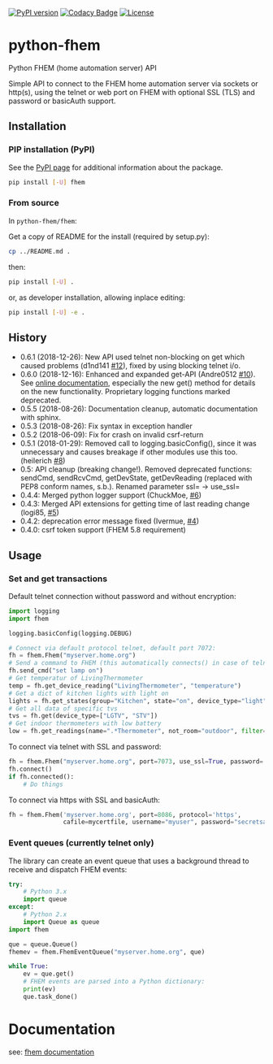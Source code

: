 [![PyPI version](https://badge.fury.io/py/fhem.svg)](https://badge.fury.io/py/fhem)
[![Codacy Badge](https://api.codacy.com/project/badge/Grade/116e9e988d934aaa9cfbfa5b8aef7f78)](https://www.codacy.com/app/dominik.schloesser/python-fhem?utm_source=github.com&amp;utm_medium=referral&amp;utm_content=domschl/python-fhem&amp;utm_campaign=Badge_Grade)
[![License](http://img.shields.io/badge/license-MIT-brightgreen.svg?style=flat)](LICENSE)

# python-fhem

Python FHEM (home automation server) API

Simple API to connect to the FHEM home automation server via sockets or http(s), using the telnet or web port on FHEM with optional SSL (TLS) and password or basicAuth support.

## Installation

### PIP installation (PyPI)

See the [PyPI page](https://pypi.python.org/pypi?:action=display&name=fhem) for additional information about the package.

```bash
pip install [-U] fhem
```

### From source

In ```python-fhem/fhem```:

Get a copy of README for the install (required by setup.py):
```bash
cp ../README.md .
```
then:
```bash
pip install [-U] .
```

or, as developer installation, allowing inplace editing:

```bash
pip install [-U] -e .
```

## History

* 0.6.1 (2018-12-26): New API used telnet non-blocking on get which caused problems (d1nd141 [#12](https://github.com/domschl/python-fhem/issues/12)), fixed
by using blocking telnet i/o.
* 0.6.0 (2018-12-16): Enhanced and expanded get-API (Andre0512 [#10](https://github.com/domschl/python-fhem/pull/10)). See [online documentation](https://domschl.github.io/python-fhem/doc/_build/html/index.html), especially the new get() method for details on the new functionality. Proprietary logging functions marked deprecated. 
* 0.5.5 (2018-08-26): Documentation cleanup, automatic documentation with sphinx.
* 0.5.3 (2018-08-26): Fix syntax in exception handler
* 0.5.2 (2018-06-09): Fix for crash on invalid csrf-return
* 0.5.1 (2018-01-29): Removed call to logging.basicConfig(), since it was unnecessary and causes breakage if other modules use this too. (heilerich [#8](https://github.com/domschl/python-fhem/issues/8))
* 0.5: API cleanup (breaking change!). Removed deprecated functions: sendCmd, sendRcvCmd, getDevState, getDevReading (replaced with PEP8 conform names, s.b.). Renamed parameter ssl= -> use_ssl=
* 0.4.4: Merged python logger support (ChuckMoe, [#6](https://github.com/domschl/python-fhem/commit/25843d79986031cd654f87781f37d1266d0b116b))
* 0.4.3: Merged API extensions for getting time of last reading change (logi85, [#5](https://github.com/domschl/python-fhem/commit/11719b41b29a8c2c6192210e3848d9d8aedc5337))
* 0.4.2: deprecation error message fixed (Ivermue, [#4](https://github.com/domschl/python-fhem/commit/098cd774f2f714267645adbf2ee4556edf426229))
* 0.4.0: csrf token support (FHEM 5.8 requirement)

## Usage

### Set and get transactions

Default telnet connection without password and without encryption:

```python
import logging
import fhem

logging.basicConfig(logging.DEBUG)

# Connect via default protocol telnet, default port 7072:
fh = fhem.Fhem("myserver.home.org")
# Send a command to FHEM (this automatically connects() in case of telnet)
fh.send_cmd("set lamp on")
# Get temperatur of LivingThermometer
temp = fh.get_device_reading("LivingThermometer", "temperature")
# Get a dict of kitchen lights with light on
lights = fh.get_states(group="Kitchen", state="on", device_type="light", value_only=True)
# Get all data of specific tvs
tvs = fh.get(device_type=["LGTV", "STV"])
# Get indoor thermometers with low battery
low = fh.get_readings(name=".*Thermometer", not_room="outdoor", filter={"battery!": "ok"})
```

To connect via telnet with SSL and password:

```python
fh = fhem.Fhem("myserver.home.org", port=7073, use_ssl=True, password='mysecret')
fh.connect()
if fh.connected():
    # Do things
```

To connect via https with SSL and basicAuth:

```python
fh = fhem.Fhem('myserver.home.org', port=8086, protocol='https',
               cafile=mycertfile, username="myuser", password="secretsauce")
```

### Event queues (currently telnet only)

The library can create an event queue that uses a background thread to receive
and dispatch FHEM events:

```python
try:
    # Python 3.x
    import queue
except:
    # Python 2.x
    import Queue as queue
import fhem

que = queue.Queue()
fhemev = fhem.FhemEventQueue("myserver.home.org", que)

while True:
    ev = que.get()
    # FHEM events are parsed into a Python dictionary:
    print(ev)
    que.task_done()
```

# Documentation

see: [fhem documentation](https://domschl.github.io/python-fhem/index.html)

